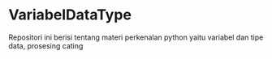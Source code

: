 # VariabelDataType
Repositori ini berisi tentang materi perkenalan python yaitu variabel dan tipe data, prosesing cating
